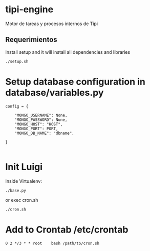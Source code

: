 # tipi-engine
Motor de tareas y procesos internos de Tipi

## Requerimientos
Install setup and it will install all dependencies and libraries
```
./setup.sh
```
Setup database configuration in database/variables.py
=======
```
config = {
    
    "MONGO_USERNAME": None,
    "MONGO_PASSWORD": None,
    "MONGO_HOST": "HOST",
    "MONGO_PORT": PORT,
    "MONGO_DB_NAME": "dbname",
    
}


```


Init Luigi
=======
Inside Virtualenv:
```
./base.py
```
or exec cron.sh
```
./cron.sh
```

Add to Crontab /etc/crontab
=======
```
0 2	*/3 * * root	bash /path/to/cron.sh
```

